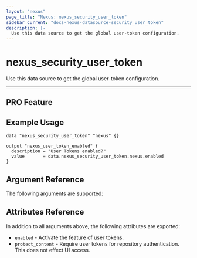 ```yaml
---
layout: "nexus"
page_title: "Nexus: nexus_security_user_token"
sidebar_current: "docs-nexus-datasource-security_user_token"
description: |-
  Use this data source to get the global user-token configuration.
---
```


# nexus_security_user_token

Use this data source to get the global user-token configuration.

---
**PRO Feature**
---

## Example Usage

```hcl
data "nexus_security_user_token" "nexus" {}

output "nexus_user_token_enabled" {
  description = "User Tokens enabled?"
  value       = data.nexus_security_user_token.nexus.enabled
}
```

## Argument Reference

The following arguments are supported:



## Attributes Reference

In addition to all arguments above, the following attributes are exported:

* `enabled` - Activate the feature of user tokens.
* `protect_content` - Require user tokens for repository authentication. This does not effect UI access.


